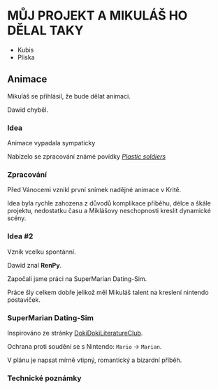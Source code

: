 # MŮJ PROJEKT A MIKULÁŠ HO DĚLAL TAKY
+ Kubis
+ Pliska

## Animace

Mikuláš se přihlásil, že bude dělat animaci.

Dawid chyběl.

### Idea

Animace vypadala sympaticky

Nabízelo se zpracování známé povídky [*Plastic soldiers*](https://docs.google.com/document/d/1-aIxD_GheagFxuDhVp_X0G1NvYPB8MfaCgDtlZa69qw)

### Zpracování

Před Vánocemi vznikl první snímek nadějné animace v Kritě.

Idea byla rychle zahozena z důvodů komplikace příběhu, délce a škále projektu, nedostatku času a Miklášovy neschopnosti kreslit dynamické scény.

### Idea #2

Vznik vcelku spontánní.

Dawid znal **RenPy**.

Započali jsme práci na SuperMarian Dating-Sim.

Práce šly celkem dobře jelikož měl Mikuláš talent na kreslení nintendo postaviček.

### SuperMarian Dating-Sim

Inspirováno ze stránky [DokiDokiLiteratureClub](https://ddlc.moe).

Ochrana proti soudění se s Nintendo: `Mario` -> `Marian`.

V plánu je napsat mírně vtipný, romantický a bizardní příběh.

### Technické poznámky
